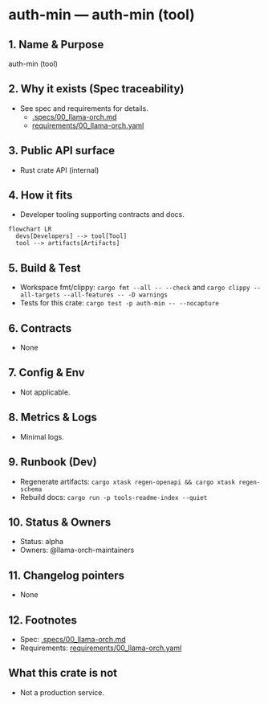 # auth-min — auth-min (tool)

## 1. Name & Purpose

auth-min (tool)

## 2. Why it exists (Spec traceability)

- See spec and requirements for details.
  - [.specs/00_llama-orch.md](../../.specs/00_llama-orch.md)
  - [requirements/00_llama-orch.yaml](../../requirements/00_llama-orch.yaml)


## 3. Public API surface

- Rust crate API (internal)

## 4. How it fits

- Developer tooling supporting contracts and docs.

```mermaid
flowchart LR
  devs[Developers] --> tool[Tool]
  tool --> artifacts[Artifacts]
```

## 5. Build & Test

- Workspace fmt/clippy: `cargo fmt --all -- --check` and `cargo clippy --all-targets --all-features
-- -D warnings`
- Tests for this crate: `cargo test -p auth-min -- --nocapture`


## 6. Contracts

- None


## 7. Config & Env

- Not applicable.

## 8. Metrics & Logs

- Minimal logs.

## 9. Runbook (Dev)

- Regenerate artifacts: `cargo xtask regen-openapi && cargo xtask regen-schema`
- Rebuild docs: `cargo run -p tools-readme-index --quiet`


## 10. Status & Owners

- Status: alpha
- Owners: @llama-orch-maintainers

## 11. Changelog pointers

- None

## 12. Footnotes

- Spec: [.specs/00_llama-orch.md](../../.specs/00_llama-orch.md)
- Requirements: [requirements/00_llama-orch.yaml](../../requirements/00_llama-orch.yaml)


## What this crate is not

- Not a production service.
